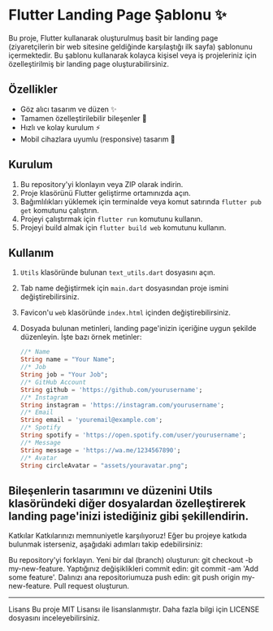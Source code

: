 # Flutter Landing Page Şablonu ✨

Bu proje, Flutter kullanarak oluşturulmuş basit bir landing page (ziyaretçilerin bir web sitesine geldiğinde karşılaştığı ilk sayfa) şablonunu içermektedir. Bu şablonu kullanarak kolayca kişisel veya iş projeleriniz için özelleştirilmiş bir landing page oluşturabilirsiniz.

## Özellikler

- Göz alıcı tasarım ve düzen ✨
- Tamamen özelleştirilebilir bileşenler 🎨
- Hızlı ve kolay kurulum ⚡️
- Mobil cihazlara uyumlu (responsive) tasarım 📱

## Kurulum

1. Bu repository'yi klonlayın veya ZIP olarak indirin.
2. Proje klasörünü Flutter geliştirme ortamınızda açın.
3. Bağımlılıkları yüklemek için terminalde veya komut satırında `flutter pub get` komutunu çalıştırın.
4. Projeyi çalıştırmak için `flutter run` komutunu kullanın.
5. Projeyi build almak için `flutter build web` komutunu kullanın.
   

## Kullanım

1. `Utils` klasöründe bulunan `text_utils.dart` dosyasını açın.
2. Tab name değiştirmek için `main.dart` dosyasından proje ismini değiştirebilirsiniz.
3. Favicon'u `web` klasöründe `index.html` içinden değiştirebilirsiniz.
4. Dosyada bulunan metinleri, landing page'inizin içeriğine uygun şekilde düzenleyin. İşte bazı örnek metinler:

   ```dart
   //* Name
   String name = "Your Name";
   //* Job
   String job = "Your Job";
   //* GitHub Account
   String github = 'https://github.com/yourusername';
   //* Instagram
   String instagram = 'https://instagram.com/yourusername';
   //* Email
   String email = 'youremail@example.com';
   //* Spotify
   String spotify = 'https://open.spotify.com/user/yourusername';
   //* Message
   String message = 'https://wa.me/1234567890';
   //* Avatar
   String circleAvatar = "assets/youravatar.png";
Bileşenlerin tasarımını ve düzenini Utils klasöründeki diğer dosyalardan özelleştirerek landing page'inizi istediğiniz gibi şekillendirin.
---
Katkılar
Katkılarınızı memnuniyetle karşılıyoruz! Eğer bu projeye katkıda bulunmak isterseniz, aşağıdaki adımları takip edebilirsiniz:

Bu repository'yi forklayın.
Yeni bir dal (branch) oluşturun: git checkout -b my-new-feature.
Yaptığınız değişiklikleri commit edin: git commit -am 'Add some feature'.
Dalınızı ana repositoriumuza push edin: git push origin my-new-feature.
Pull request oluşturun.

---
Lisans
Bu proje MIT Lisansı ile lisanslanmıştır. Daha fazla bilgi için LICENSE dosyasını inceleyebilirsiniz.
